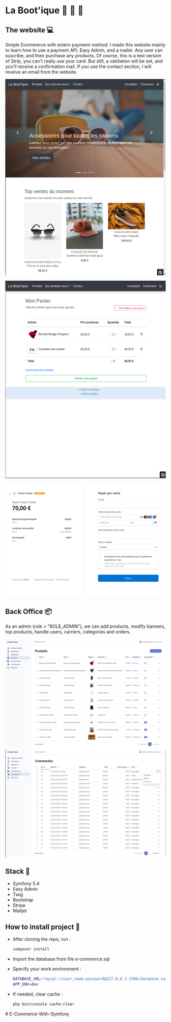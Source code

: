 # La Boot'ique :handbag: :dress: :high_heel:

## The website :computer:

Simple Ecommerce with extern payment method. I made this website mainly to learn how to use a payment API, Easy Admin, and a mailer. Any user can suscribe, and then purchase any products. Of course, this is a test version of Strip, you can't really use your card. But still, a validation will be set, and you'll receive a confirmation mail. If you use the contact section, I will reveive an email from the website.

![image info](./bootique.png)

![image info](./bootique2.png)

![image info](./bootique3.png)

## Back Office :package:

As an admin (role = "ROLE_ADMIN"), we can add products, modify banners, top products, handle users, carriers, categories and orders.

![image info](./backoffice.png)
![image info](./backoffice2.png)

## Stack :wrench:

- Symfony 5.4
- Easy Admin
- Twig
- Bootstrap
- Stripe
- Mailjet

## How to install project :hammer:

- After cloning the repo, run :
  
    ```bash
    composer install
    ```

- Import the database from file e-commerce.sql
- Specify your work environment :

    ```bash
    DATABASE_URL="mysql://user_name:password@127.0.0.1:3306/database_name?serverVersion=mariadb-10.3.25"
    APP_ENV=dev
    ```

- If needed, clear cache :

    ```bash
    php bin/console cache:clear
    ```
#   E - C o m m e r c e - W i t h - S y m f o n y 
 
 
